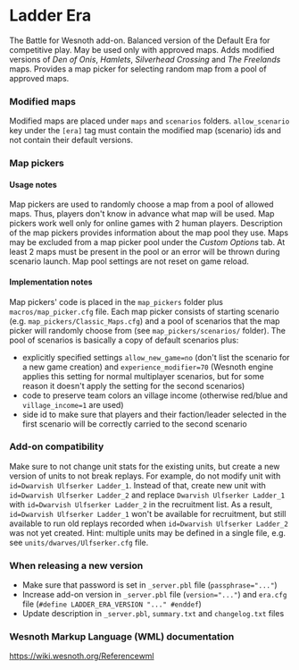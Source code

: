# Ladder Era
The Battle for Wesnoth add-on. Balanced version of the Default Era for competitive play. May be used only with approved 
maps. Adds modified versions of _Den of Onis_, _Hamlets_, _Silverhead Crossing_ and _The Freelands_ maps. 
Provides a map picker for selecting random map from a pool of approved maps.

### Modified maps
Modified maps are placed under `maps` and `scenarios` folders. `allow_scenario` key under the `[era]` tag must contain
the modified map (scenario) ids and not contain their default versions.

### Map pickers

#### Usage notes
Map pickers are used to randomly choose a map from a pool of allowed maps. Thus, players don't know in advance what map 
will be used. Map pickers work well only for online games with 2 human players. Description of the map pickers provides 
information about the map pool they use. Maps may be excluded from a map picker pool under the _Custom Options_ tab. 
At least 2 maps must be present in the pool or an error will be thrown during scenario launch. Map pool settings are not 
reset on game reload.

#### Implementation notes
Map pickers' code is placed in the `map_pickers` folder plus `macros/map_picker.cfg` file. Each map picker consists of 
starting scenario (e.g. `map_pickers/Classic_Maps.cfg`) and a pool of scenarios that the map picker will randomly choose 
from (see `map_pickers/scenarios/` folder). The pool of scenarios is basically a copy of default scenarios plus:
- explicitly specified settings `allow_new_game=no` (don't list the scenario for a new game creation) and 
`experience_modifier=70` (Wesnoth engine applies this setting for normal multiplayer scenarios, but for some reason it 
doesn't apply the setting for the second scenarios)
- code to preserve team colors an village income (otherwise red/blue and `village_income=1` are used)
- side id to make sure that players and their faction/leader selected in the first scenario will be correctly carried to 
the second scenario

### Add-on compatibility
Make sure to not change unit stats for the existing units, but create a new version of units to not break replays.
For example, do not modify unit with `id=Dwarvish Ulfserker Ladder_1`. Instead of that, create new unit with 
`id=Dwarvish Ulfserker Ladder_2` and replace `Dwarvish Ulfserker Ladder_1` with `id=Dwarvish Ulfserker Ladder_2` 
in the recruitment list. As a result, `id=Dwarvish Ulfserker Ladder_1` won't be available for recruitment, but still 
available to run old replays recorded when `id=Dwarvish Ulfserker Ladder_2` was not yet created. Hint: multiple units
may be defined in a single file, e.g. see `units/dwarves/Ulfserker.cfg` file.

### When releasing a new version
- Make sure that password is set in `_server.pbl` file (`passphrase="..."`)  
- Increase add-on version in `_server.pbl` file (`version="..."`) and `era.cfg` file (`#define LADDER_ERA_VERSION "..." #enddef`)
- Update description in `_server.pbl`, `summary.txt` and `changelog.txt` files

### Wesnoth Markup Language (WML) documentation
https://wiki.wesnoth.org/Referencewml
